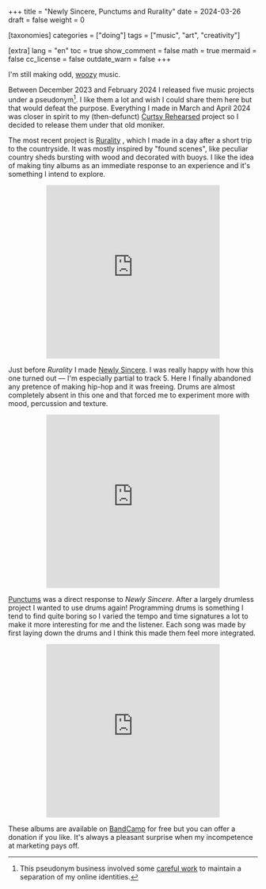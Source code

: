 +++
title = "Newly Sincere, Punctums and Rurality"
date = 2024-03-26
draft = false
weight = 0

[taxonomies]
categories = ["doing"]
tags = ["music", "art", "creativity"]

[extra]
lang = "en"
toc = true
show_comment = false
math = true
mermaid = false
cc_license = false
outdate_warn = false
+++

I'm still making odd, [woozy](https://www.echolive.ie/entertainment/whatson/arid-40902209.html) music.

<!-- more -->

Between December 2023 and February 2024 I released five music projects under a
pseudonym[^1].
I like them a lot and wish I could share them here but that would defeat the
purpose. 
Everything I made in March and April 2024 was closer in spirit to my (then-defunct)
[Curtsy Rehearsed](https://curtsyrehearsed.bandcamp.com/) 
project so I decided to release them under that old moniker.

The most recent project is
[Rurality](https://curtsyrehearsed.bandcamp.com/album/rurality)
, which I made in a day after a short trip to the countryside.
It was mostly inspired by "found scenes", like peculiar country sheds
bursting with wood and decorated with buoys.
I like the idea of making tiny albums as an immediate response to
an experience and it's something I intend to explore.

<div style="text-align: center;">
    <iframe style="border: 0; width: 350px; height: 350px;" src="https://bandcamp.com/EmbeddedPlayer/album=2845773868/size=large/bgcol=ffffff/linkcol=0687f5/minimal=true/transparent=true/" seamless><a href="https://curtsyrehearsed.bandcamp.com/album/rurality">Rurality by Curtsy Rehearsed</a></iframe>
</div>

Just before _Rurality_ I made
[Newly Sincere](https://curtsyrehearsed.bandcamp.com/album/newly-sincere).
I was really happy with how this one turned out — I'm especially partial to track 5.
Here I finally abandoned any pretence of making hip-hop and it was freeing.
Drums are almost completely absent in this one and that
forced me to experiment more with mood, percussion and texture.

<div style="text-align: center;">
    <iframe style="border: 0; width: 350px; height: 350px;" src="https://bandcamp.com/EmbeddedPlayer/album=1185443289/size=large/bgcol=ffffff/linkcol=0687f5/minimal=true/transparent=true/" seamless><a href="https://curtsyrehearsed.bandcamp.com/album/newly-sincere">Newly Sincere by Curtsy Rehearsed</a></iframe>
</div>

[Punctums](https://curtsyrehearsed.bandcamp.com/album/punctums)
was a direct response to _Newly Sincere_.
After a largely drumless project I wanted to use drums again!
Programming drums is something I tend to find quite boring so
I varied the tempo and time signatures a lot to make it more
interesting for me and the listener.
Each song was made by first laying down the drums and I think
this made them feel more integrated.

<div style="text-align: center;">
    <iframe style="border: 0; width: 350px; height: 350px;" src="https://bandcamp.com/EmbeddedPlayer/album=572839460/size=large/bgcol=ffffff/linkcol=0687f5/minimal=true/transparent=true/" seamless><a href="https://curtsyrehearsed.bandcamp.com/album/punctums">Punctums by Curtsy Rehearsed</a></iframe>
</div>

These albums are available on 
[BandCamp](https://curtsyrehearsed.bandcamp.com/) 
for free but you can offer a donation if you like.
It's always a pleasant surprise when my incompetence at marketing pays off.

[^1]: This pseudonym business involved some [careful work](@/blog/explaining/2023-12-11-pseudonym-on-code-forge.md) to maintain a separation of my online identities.
